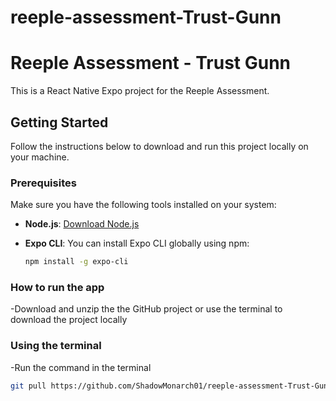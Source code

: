 ﻿# reeple-assessment-Trust-Gunn

# Reeple Assessment - Trust Gunn

This is a React Native Expo project for the Reeple Assessment.

## Getting Started

Follow the instructions below to download and run this project locally on your machine.

### Prerequisites

Make sure you have the following tools installed on your system:

- **Node.js**: [Download Node.js](https://nodejs.org/)
- **Expo CLI**: You can install Expo CLI globally using npm:

  ```bash
  npm install -g expo-cli


### How to run the app

-Download and unzip the the GitHub project or use the terminal to download the project locally

### Using the terminal

-Run the command in the terminal
  ```bash
  git pull https://github.com/ShadowMonarch01/reeple-assessment-Trust-Gunn.git
